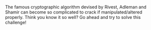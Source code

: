 The famous cryptographic algorithm devised by Rivest, Adleman and Shamir can become so complicated to crack if manipulated/altered properly. Think you know it so well? Go ahead and try to solve this challenge!
